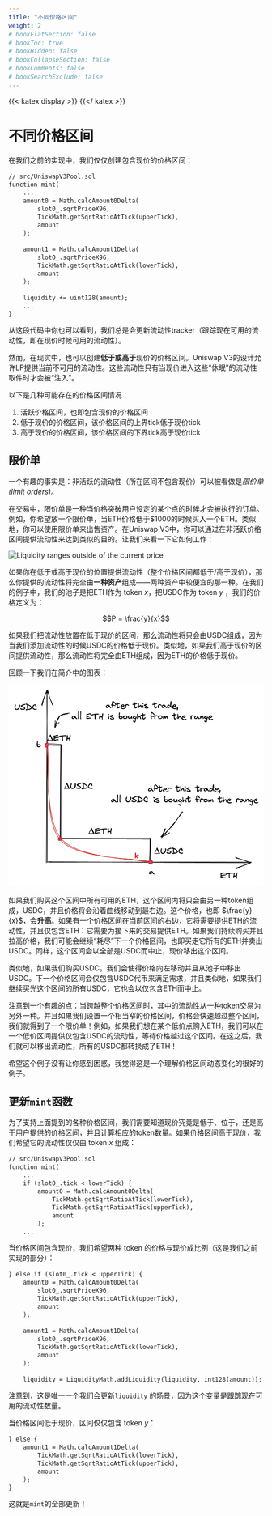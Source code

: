 ```yaml
---
title: "不同价格区间"
weight: 2
# bookFlatSection: false
# bookToc: true
# bookHidden: false
# bookCollapseSection: false
# bookComments: false
# bookSearchExclude: false
---
```


{{< katex display >}} {{</ katex >}}

# 不同价格区间

在我们之前的实现中，我们仅仅创建包含现价的价格区间：

```solidity
// src/UniswapV3Pool.sol
function mint(
    ...
    amount0 = Math.calcAmount0Delta(
        slot0_.sqrtPriceX96,
        TickMath.getSqrtRatioAtTick(upperTick),
        amount
    );

    amount1 = Math.calcAmount1Delta(
        slot0_.sqrtPriceX96,
        TickMath.getSqrtRatioAtTick(lowerTick),
        amount
    );

    liquidity += uint128(amount);
    ...
}
```

从这段代码中你也可以看到，我们总是会更新流动性tracker（跟踪现在可用的流动性，即在现价时候可用的流动性）。

然而，在现实中，也可以创建**低于或高于**现价的价格区间。Uniswap V3的设计允许LP提供当前不可用的流动性。这些流动性只有当现价进入这些“休眠”的流动性取件时才会被“注入”。

以下是几种可能存在的价格区间情况：
1. 活跃价格区间，也即包含现价的价格区间
2. 低于现价的价格区间，该价格区间的上界tick低于现价tick
3. 高于现价的价格区间，该价格区间的下界tick高于现价tick

## 限价单

一个有趣的事实是：非活跃的流动性（所在区间不包含现价）可以被看做是*限价单(limit orders)*。

在交易中，限价单是一种当价格突破用户设定的某个点的时候才会被执行的订单。例如，你希望放一个限价单，当ETH价格低于$1000的时候买入一个ETH。类似地，你可以使用限价单来出售资产。在Uniswap V3中，你可以通过在非活跃价格区间提供流动性来达到类似的目的。让我们来看一下它如何工作：

![Liquidity ranges outside of the current price](/images/milestone_3/ranges_outside_current_price.png)

如果你在低于或高于现价的位置提供流动性（整个价格区间都低于/高于现价），那么你提供的流动性将完全由**一种资产**组成——两种资产中较便宜的那一种。在我们的例子中，我们的池子是把ETH作为 token $x$，把USDC作为 token $y$ ，我们的价格定义为：

$$P = \frac{y}{x}$$

如果我们把流动性放置在低于现价的区间，那么流动性将只会由USDC组成，因为当我们添加流动性的时候USDC的价格低于现价。类似地，如果我们高于现价的区间提供流动性，那么流动性将完全由ETH组成，因为ETH的价格低于现价。

回顾一下我们在简介中的图表：

![Price range depletion](/images/milestone_1/range_depleted.png)

如果我们购买这个区间中所有可用的ETH，这个区间内将只会由另一种token组成，USDC，并且价格将会沿着曲线移动到最右边。这个价格，也即 $\frac{y}{x}$，会**升高**。如果有一个价格区间在当前区间的右边，它将需要提供ETH的流动性，并且仅包含ETH：它需要为接下来的交易提供ETH。如果我们持续购买并且拉高价格，我们可能会继续“耗尽”下一个价格区间，也即买走它所有的ETH并卖出USDC。同样，这个区间会以全部是USDC而中止，现价移出这个区间。

类似地，如果我们购买USDC，我们会使得价格向左移动并且从池子中移出USDC。下一个价格区间会仅包含USDC代币来满足需求，并且类似地，如果我们继续买光这个区间的所有USDC，它也会以仅包含ETH而中止。

注意到一个有趣的点：当跨越整个价格区间时，其中的流动性从一种token交易为另外一种。并且如果我们设置一个相当窄的价格区间，价格会快速越过整个区间，我们就得到了一个限价单！例如，如果我们想在某个低价点购入ETH，我们可以在一个低价区间提供仅包含USDC的流动性，等待价格越过这个区间。在这之后，我们就可以移出流动性，所有的USDC都转换成了ETH！

希望这个例子没有让你感到困惑，我觉得这是一个理解价格区间动态变化的很好的例子。

## 更新`mint`函数

为了支持上面提到的各种价格区间，我们需要知道现价究竟是低于、位于，还是高于用户提供的价格区间，并且计算相应的token数量。如果价格区间高于现价，我们希望它的流动性仅仅由 token $x$ 组成：

```solidity
// src/UniswapV3Pool.sol
function mint(
    ...
    if (slot0_.tick < lowerTick) {
        amount0 = Math.calcAmount0Delta(
            TickMath.getSqrtRatioAtTick(lowerTick),
            TickMath.getSqrtRatioAtTick(upperTick),
            amount
        );
    ...
```
当价格区间包含现价，我们希望两种 token 的价格与现价成比例（这是我们之前实现的部分）：

```solidity
} else if (slot0_.tick < upperTick) {
    amount0 = Math.calcAmount0Delta(
        slot0_.sqrtPriceX96,
        TickMath.getSqrtRatioAtTick(upperTick),
        amount
    );

    amount1 = Math.calcAmount1Delta(
        slot0_.sqrtPriceX96,
        TickMath.getSqrtRatioAtTick(lowerTick),
        amount
    );

    liquidity = LiquidityMath.addLiquidity(liquidity, int128(amount));
```
注意到，这是唯一一个我们会更新`liquidity` 的场景，因为这个变量是跟踪现在可用的流动性数量。

当价格区间低于现价，区间仅仅包含 token $y$：

```solidity
} else {
    amount1 = Math.calcAmount1Delta(
        TickMath.getSqrtRatioAtTick(lowerTick),
        TickMath.getSqrtRatioAtTick(upperTick),
        amount
    );
}
```

这就是`mint`的全部更新！